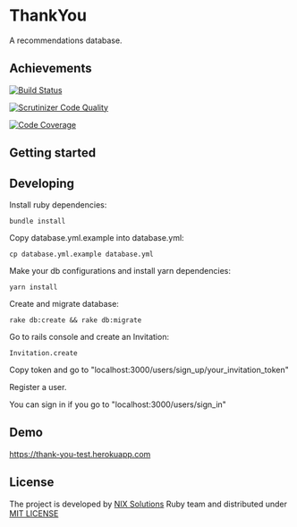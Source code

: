 # ThankYou

A recommendations database.

## Achievements

[![Build Status](https://travis-ci.org/nixsolutions/thank-you.svg?branch=master)](https://travis-ci.org/nixsolutions/thank-you)

[![Scrutinizer Code Quality](https://scrutinizer-ci.com/g/nixsolutions/thank-you/badges/quality-score.png?b=master)](https://scrutinizer-ci.com/g/nixsolutions/thank-you/?branch=master)

[![Code Coverage](https://scrutinizer-ci.com/g/nixsolutions/thank-you/badges/coverage.png?b=master)](https://scrutinizer-ci.com/g/nixsolutions/thank-you/?branch=master)

## Getting started

## Developing

Install ruby dependencies:

```shell
bundle install
```

Copy database.yml.example into database.yml:

```shell
cp database.yml.example database.yml
```

Make your db configurations and install yarn dependencies:

```shell
yarn install
```

Create and migrate database:

```shell
rake db:create && rake db:migrate
```

Go to rails console and create an Invitation:

```shell
Invitation.create
```

Copy token and go to "localhost:3000/users/sign_up/your_invitation_token"

Register a user.

You can sign in if you go to "localhost:3000/users/sign_in"

## Demo

https://thank-you-test.herokuapp.com

## License
The project is developed by [NIX Solutions](http://nixsolutions.com) Ruby team and distributed under [MIT LICENSE](https://raw.github.com/nixsolutions/thank-you/master/LICENSE)

